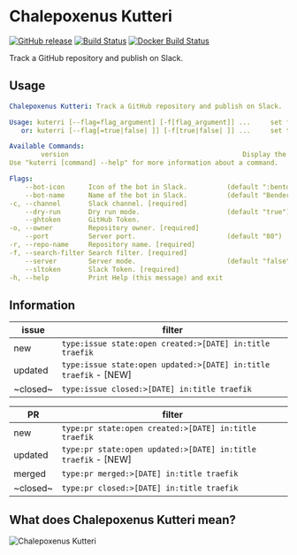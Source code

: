 # Chalepoxenus Kutteri

[![GitHub release](https://img.shields.io/github/release/containous/kutteri.svg)](https://github.com/containous/kutteri/releases/latest)
[![Build Status](https://travis-ci.org/containous/kutteri.svg?branch=master)](https://travis-ci.org/containous/kutteri)
[![Docker Build Status](https://img.shields.io/docker/build/containous/kutteri.svg)](https://hub.docker.com/r/containous/kutteri/builds/)

Track a GitHub repository and publish on Slack.

## Usage

```yaml
Chalepoxenus Kutteri: Track a GitHub repository and publish on Slack.

Usage: kuterri [--flag=flag_argument] [-f[flag_argument]] ...     set flag_argument to flag(s)
   or: kuterri [--flag[=true|false| ]] [-f[true|false| ]] ...     set true/false to boolean flag(s)

Available Commands:
        version                                            Display the version.
Use "kuterri [command] --help" for more information about a command.

Flags:
    --bot-icon      Icon of the bot in Slack.          (default ":bento:")
    --bot-name      Name of the bot in Slack.          (default "Bender")
-c, --channel       Slack channel. [required]          
    --dry-run       Dry run mode.                      (default "true")
    --ghtoken       GitHub Token.                      
-o, --owner         Repository owner. [required]       
    --port          Server port.                       (default "80")
-r, --repo-name     Repository name. [required]        
-f, --search-filter Search filter. [required]          
    --server        Server mode.                       (default "false")
    --sltoken       Slack Token. [required]            
-h, --help          Print Help (this message) and exit 
```

## Information

| issue     | filter                                                           |
|-----------|------------------------------------------------------------------|
| new       | `type:issue state:open created:>[DATE] in:title traefik`         |
| updated   | `type:issue state:open updated:>[DATE] in:title traefik` - [NEW] |
| ~closed~  | `type:issue closed:>[DATE] in:title traefik`                     |


| PR        | filter                                                        |
|-----------|---------------------------------------------------------------|
| new       | `type:pr state:open created:>[DATE] in:title traefik`         |
| updated   | `type:pr state:open updated:>[DATE] in:title traefik` - [NEW] |
| merged    | `type:pr merged:>[DATE] in:title traefik`                     |
| ~closed~  | `type:pr closed:>[DATE] in:title traefik`                     |

## What does Chalepoxenus Kutteri mean?

![Chalepoxenus Kutteri](http://www.antwiki.org/wiki/Temnothorax_kutteri#mediaviewer/File:Chalepoxenus_kutteri_casent0106300_h_1_high.jpg)
